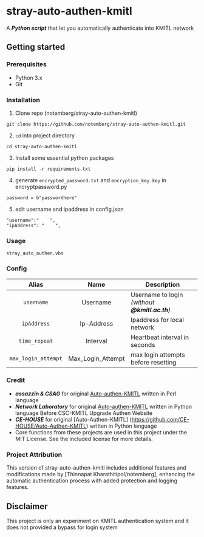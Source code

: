# stray-auto-authen-kmitl

A **_Python script_** that let you automatically authenticate into KMITL network

## Getting started
### Prerequisites
* Python 3.x
* Git

### Installation
1. Clone repo (notemberg/stray-auto-authen-kmitl)
```
git clone https://github.com/notemberg/stray-auto-authen-kmitl.git
```
2. `cd` into project directory
```
cd stray-auto-authen-kmitl
```
3. Install some essential python packages
```
pip install -r requirements.txt
```
4. generate `encrypted_password.txt` and `encryption_key.key` in encryptpassword.py
```
password = b"passwordhere" 
```
5. edit username and ipaddress in config.json
```
"username":"    ",
"ipAddress": "    ",
```

### Usage
```
stray_auto_authen.vbs
```

### Config
| Alias | Name | Description |
|:-----:|:----:|-------------|
| `username` | Username | Username to login _(without **@kmitl.ac.th**)_ |
| `ipAddress` | Ip-Address | Ipaddress for local network |
| `time_repeat` | Interval | Heartbeat interval in seconds |
| `max_login_attempt` | Max_Login_Attempt | max login attempts before resetting |

### Credit
* **_assazzin & CSAG_** for original [Auto-authen-KMITL](https://github.com/assazzin/Auto-authen-KMITL) written in Perl language
* **_Network Laboratory_** for original [Auto-authen-KMITL](https://gitlab.com/networklab-kmitl/auto-authen-kmitl) written in Python language Before CSC-KMITL Upgrade Authen Website
* **_CE-HOUSE_** for original [Auto-Authen-KMITL] (https://github.com/CE-HOUSE/Auto-Authen-KMITL) written in Python language 
* Core functions from these projects are used in this project under the MIT License. See the included license for more details.

### Project Attribution
This version of stray-auto-authen-kmitl includes additional features and modifications made by [Thinnapat Kharathitipol/notemberg], enhancing the automatic authentication process with added protection and logging features.

## Disclaimer
This project is only an experiment on KMITL authentication system and it does not provided a bypass for login system
